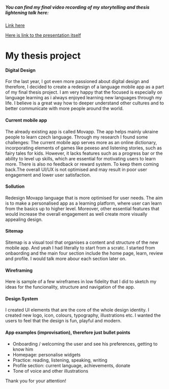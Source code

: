 ##### You can find my final video recording of my storytelling and thesis lightening talk here:

[Link here](https://drive.google.com/drive/folders/1TivCf9ATf75pxUEAa0iEQpkVdCUujbpI)

[Here is link to the presentation itself](https://www.figma.com/file/o5gwpigM4QggVcG5qddEtK/English-presentation?type=design&node-id=35%3A14476&mode=design&t=CARN67xTEEKDymPd-1)

# My thesis project 

#### Digital Design
For the last year, I got even more passioned  about digital design and therefore, I decided to create a redesign of a language mobile app as a part of my final thesis project. I am very happy that the focused is especially on language learning as i always enjoyed learning new languages through my life.  I believe is a great way how to deeper understand other cultures and to better communicate with more people around the world.

#### Current mobile app
The already existing app is called Movapp. The app helps mainly ukraine people to learn czech language. Through my research I found some challenges: The current mobile app serves more as an online dictionary, incorporating elements of games like pexeso and listening stories, such as fairy tales for kids. However, it lacks features such as a progress bar or the ability to level up skills, which are essential for motivating users to learn more. There is also no feedback or reward system. To keep them coming back.The overall UI/UX is not optimised and may result in poor user engagement and lower user satisfaction.

#### Sollution
Redesign Movapp language that is more optimised for user needs. The aim is to make a personalised app as a learning platform, where user can learn from the basics up to higher level. Moreover, other essential features that would increase the overall engagement as well create more visually appealing design.

#### Sitemap
Sitemap is a visual tool that organises a  content and structure of the new mobile app. And yeah I had literally  to start from a scratc. I started from onbaording and the main four section include the home page, learn, review and profile. I would talk more abour each section later on.

#### Wireframing
Here is sample of a few wireframes in low fidelity that I did to sketch my ideas for the funcionality, structure and navigation of the app.

#### Design System
I created UI elements that are the core of the whole design identity. I created new logo, icon, colours, typography, illustrations etc. I wanted the users to feel that the design is fun, playful and modern.

#### App examples (improvisation), therefore just bullet points
- Onboarding / welcoming the user and see his preferences, getting to know him
-	Homepage: personalise widgets
-	Practice: reading, listening, speaking, writing
-	Profile section: current language, achievements, donate
-	Tone of voice and other illustrations

Thank you for your attention!



